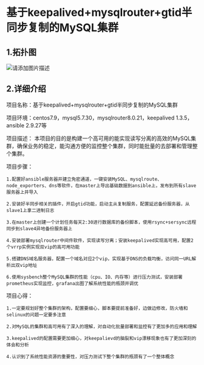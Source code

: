 # 基于keepalived+mysqlrouter+gtid半同步复制的MySQL集群

## 1.拓扑图

![请添加图片描述](https://img-blog.csdnimg.cn/c23faf7230ef46fb8d0d4c692c891885.png)



## 2.详细介绍

项目名称：基于keepalived+mysqlrouter+gtid半同步复制的MySQL集群

项目环境：centos7.9，mysql5.7.30，mysqlrouter8.0.21，keepalived 1.3.5，ansible 2.9.27等

项目描述：
     本项目的目的是构建一个高可用的能实现读写分离的高效的MySQL集群，确保业务的稳定，能沟通方便的监控整个集群，同时能批量的去部署和管理整个集群。

项目步骤：

	1.配置好ansible服务器并建立免密通道，一键安装MySQL、mysqlroute、node_exporters、dns等软件，在master上导出基础数据到ansible上，发布到所有slave服务器上并导入
 
	2.安装好半同步相关的插件，开启gtid功能，启动主从复制服务，配置延迟备份服务器，从slave1上拿二进制日志
 
	3.在master上创建一个计划任务每天2:30进行数据库的备份脚本，使用rsync+sersync远程同步到slave4异地备份服务器上
 
	4.安装部署mysqlrouter中间件软件，实现读写分离；安装keepalived实现高可用，配置2个vrrp实例实现双vip的高可用功能
 
	5.搭建DNS域名服务器，配置一个域名对应2个vip，实现基于DNS的负载均衡，访问同一URL解析出双vip地址
 
	6.使用sysbench整个MySQL集群的性能（cpu、IO、内存等）进行压力测试，安装部署prometheus实现监控，grafana出图了解系统性能的瓶颈并调优

项目心得：

    1.一定要规划好整个集群的架构，配置要细心，脚本要提前准备好，边做边修改，防火墙和selinux的问题一定要多注意

    2.对MySQL的集群和高可用有了深入的理解，对自动化批量部署和监控有了更加多的应用和理解

    3.keepalived的配置需要更加细心，对keepalievd的脑裂和vip漂移现象也有了更加深刻的体会和分析

    4.认识到了系统性能资源的重要性，对压力测试下整个集群的瓶颈有了一个整体概念

